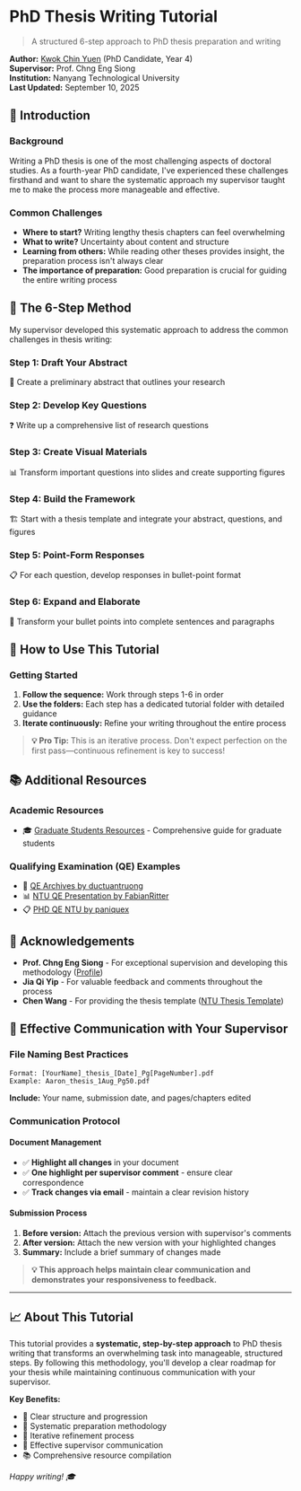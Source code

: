 # PhD Thesis Writing Tutorial

> A structured 6-step approach to PhD thesis preparation and writing

**Author:** [Kwok Chin Yuen](https://www.linkedin.com/in/chin-yuen-kwok-b1163b1b4/) (PhD Candidate, Year 4)  
**Supervisor:** Prof. Chng Eng Siong  
**Institution:** Nanyang Technological University  
**Last Updated:** September 10, 2025

## 📖 Introduction

### Background
Writing a PhD thesis is one of the most challenging aspects of doctoral studies. As a fourth-year PhD candidate, I've experienced these challenges firsthand and want to share the systematic approach my supervisor taught me to make the process more manageable and effective.

### Common Challenges
- **Where to start?** Writing lengthy thesis chapters can feel overwhelming
- **What to write?** Uncertainty about content and structure
- **Learning from others:** While reading other theses provides insight, the preparation process isn't always clear
- **The importance of preparation:** Good preparation is crucial for guiding the entire writing process

## 🎯 The 6-Step Method

My supervisor developed this systematic approach to address the common challenges in thesis writing:

### Step 1: Draft Your Abstract
📝 Create a preliminary abstract that outlines your research

### Step 2: Develop Key Questions
❓ Write up a comprehensive list of research questions

### Step 3: Create Visual Materials
📊 Transform important questions into slides and create supporting figures

### Step 4: Build the Framework
🏗️ Start with a thesis template and integrate your abstract, questions, and figures

### Step 5: Point-Form Responses
📋 For each question, develop responses in bullet-point format

### Step 6: Expand and Elaborate
📖 Transform your bullet points into complete sentences and paragraphs

## 🚀 How to Use This Tutorial

### Getting Started
1. **Follow the sequence:** Work through steps 1-6 in order
2. **Use the folders:** Each step has a dedicated tutorial folder with detailed guidance
3. **Iterate continuously:** Refine your writing throughout the entire process

> **💡 Pro Tip:** This is an iterative process. Don't expect perfection on the first pass—continuous refinement is key to success!

## 📚 Additional Resources

### Academic Resources
- 🎓 [Graduate Students Resources](https://aseschng.github.io/GraduateStudents.html) - Comprehensive guide for graduate students

### Qualifying Examination (QE) Examples
- 📁 [QE Archives by ductuantruong](https://github.com/ductuantruong/QE_archives)
- 📊 [NTU QE Presentation by FabianRitter](https://github.com/FabianRitter/NTU_QE_PRESENTATION)
- 📋 [PHD QE NTU by paniquex](https://github.com/paniquex/PHD_QE_NTU?tab=readme-ov-file)

## 🙏 Acknowledgements

- **Prof. Chng Eng Siong** - For exceptional supervision and developing this methodology ([Profile](https://aseschng.github.io/GraduateStudents.html))
- **Jia Qi Yip** - For valuable feedback and comments throughout the process
- **Chen Wang** - For providing the thesis template ([NTU Thesis Template](https://github.com/wang-chen/thesis_template_ntu))

## 📧 Effective Communication with Your Supervisor

### File Naming Best Practices
```
Format: [YourName]_thesis_[Date]_Pg[PageNumber].pdf
Example: Aaron_thesis_1Aug_Pg50.pdf
```
**Include:** Your name, submission date, and pages/chapters edited

### Communication Protocol

#### Document Management
- ✅ **Highlight all changes** in your document
- ✅ **One highlight per supervisor comment** - ensure clear correspondence
- ✅ **Track changes via email** - maintain a clear revision history

#### Submission Process
1. **Before version:** Attach the previous version with supervisor's comments
2. **After version:** Attach the new version with your highlighted changes
3. **Summary:** Include a brief summary of changes made

> **💡 This approach helps maintain clear communication and demonstrates your responsiveness to feedback.**

---

## 📈 About This Tutorial

This tutorial provides a **systematic, step-by-step approach** to PhD thesis writing that transforms an overwhelming task into manageable, structured steps. By following this methodology, you'll develop a clear roadmap for your thesis while maintaining continuous communication with your supervisor.

**Key Benefits:**
- 🎯 Clear structure and progression
- 📝 Systematic preparation methodology
- 🔄 Iterative refinement process
- 💬 Effective supervisor communication
- 📚 Comprehensive resource compilation

*Happy writing! 🎓*
